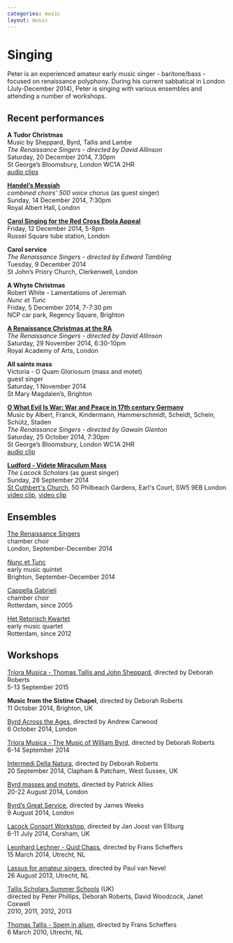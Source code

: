 ```yaml
---
categories: music
layout: music
---
```


# Singing

Peter is an experienced amateur early music singer - baritone/bass - focused on renaissance polyphony. During his current sabbatical in London (July-December 2014), Peter is singing with various ensembles and attending a number of workshops.

<div class="row">
<div class="col-md-7">

<h2>Recent performances</h2>

<p><strong>A Tudor Christmas</strong>
<br>Music by Sheppard, Byrd, Tallis and Lambe
<br><em>The Renaissance Singers - directed by David Allinson</em>
<br>Saturday, 20 December 2014, 7.30pm
<br>St George’s Bloomsbury, London WC1A 2HR
<br><a href="https://soundcloud.com/renaissance-singers/sets/live-in-concert-a-tudor-christmas">audio clips</a></p>

<p><strong><a href="http://www.royalalberthall.com/tickets/christmas/messiah-1/default.aspx">Handel’s Messiah</a></strong>
<br><em>combined choirs’ 500 voice chorus</em> (as guest singer)
<br>Sunday, 14 December 2014, 7:30pm
<br>Royal Albert Hall, London</p>

<p><strong><a href="https://www.facebook.com/events/324384354429203/">Carol Singing for the Red Cross Ebola Appeal</a></strong>
<br>Friday, 12 December 2014, 5-8pm
<br>Russel Square tube station, London</p>

<p><strong>Carol service</strong>
<br><em>The Renaissance Singers - directed by Edward Tambling</em>
<br>Tuesday, 9 December 2014
<br>St John’s Priory Church, Clerkenwell, London</p>

<p><strong>A Whyte Christmas</strong>
<br>Robert White - Lamentations of Jeremiah
<br><em>Nunc et Tunc</em>
<br>Friday, 5 December 2014, 7-7:30 pm
<br>NCP car park, Regency Square, Brighton</p>

<p><strong><a href="https://www.royalacademy.org.uk/event/a-renaissance-christmas-at-the-ra">A Renaissance Christmas at the RA</a></strong>
<br><em>The Renaissance Singers - directed by David Allinson</em>
<br>Saturday, 29 November 2014, 6:30-10pm
<br>Royal Academy of Arts, London</p>

<p><strong>All saints mass</strong>
<br>Victoria - O Quam Gloriosum (mass and motet)
<br>guest singer
<br>Saturday, 1 November 2014
<br>St Mary Magdalen’s, Brighton</p>

<p><strong><a href="http://www.renaissancesingers.com/">O What Evil Is War: War and Peace in 17th century Germany</a></strong>
<br>Music by Albert, Franck, Kindermann, Hammerschmidt, Scheidt, Schein, Schütz, Staden
<br><em>The Renaissance Singers - directed by Gawain Glenton</em>
<br>Saturday, 25 October 2014, 7:30pm
<br>St George’s Bloomsbury, London WC1A 2HR
<br><a href="https://soundcloud.com/renaissance-singers/in-concert-da-pacem-domine-melchior-franck-c1579-1639">audio clip</a></p>

<p><strong><a href="https://www.facebook.com/events/1478810692375628/">Ludford - Videte Miraculum Mass</a></strong>
<br><em>The Lacock Scholars</em> (as guest singer)
<br>Sunday, 28 September 2014
<br><a href="http://www.saintcuthbert.org">St Cuthbert's Church</a>, 50 Philbeach Gardens, Earl's Court, SW5 9EB London
<br><a href="https://www.youtube.com/watch?v=1DeSHsybbgA">video clip</a>, 
<a href="https://www.youtube.com/watch?v=uo2oWmxjILI">video clip</a></p>

</div>
<div class="col-md-3">

<h2>Ensembles</h2>

<p><a href="http://www.renaissancesingers.com/">The Renaissance Singers</a>
<br>chamber choir
<br>London, September-December 2014</p>

<p><a href="https://www.facebook.com/NuncetTunc">Nunc et Tunc</a>
<br>early music quintet
<br>Brighton, September-December 2014</p>

<p><a href="http://cappellagabrieli.nl">Cappella Gabrieli</a>
<br>chamber choir
<br>Rotterdam, since 2005</p>

<p><a href="http://retorisch.com">Het Retorisch Kwartet</a>
<br>early music quartet
<br>Rotterdam, since 2012</p>

</div>
</div>



## Workshops

[Triora Musica - Thomas Tallis and John Sheppard](http://www.trioramusica.com), directed by Deborah Roberts  
5-13 September 2015

**Music from the Sistine Chapel**, directed by Deborah Roberts  
11 October 2014, Brighton, UK

[Byrd Across the Ages](http://www.renaissancesingers.com/The_Renaissance_Singers/Open_Workshops_14-15.html), directed by Andrew Carwood  
6 October 2014, London

[Triora Musica - The Music of William Byrd](http://www.trioramusica.com), directed by Deborah Roberts  
6-14 September 2014

[Intermedi Della Natura](https://www.facebook.com/events/1510819269135664/), directed by Deborah Roberts  
20 September 2014, Clapham & Patcham, West Sussex, UK

[Byrd masses and motets](http://www.siglodeoro.co.uk/event/workshop/), directed by Patrick Allies  
20-22 August 2014, London

[Byrd’s Great Service](http://www.orlandochoir.org.uk/events.php?20140809), directed by James Weeks  
9 August 2014, London

[Lacock Consort Workshop](http://www.lacock.org), directed by Jan Joost van Ellburg  
6-11 July 2014, Corsham, UK

[Leonhard Lechner - Quid Chaos](http://haagsrenaissancekamerkoor.nl/index.php/workshops/2014), directed by Frans Scheffers  
15 March 2014, Utrecht, NL

[Lassus for amateur singers](http://www.oudemuziek.nl/agenda/alle-concerten-2013-2014/seizoen-2013-2014/37-paul-van-nevel-lassus-voor-amateurzangers/37-paul-van-nevel-lassus-voor-amateurzangers/), directed by Paul van Nevel  
26 August 2013, Utrecht, NL

[Tallis Scholars Summer Schools](http://www.tsss.uk.com) (UK)  
directed by Peter Phillips, Deborah Roberts, David Woodcock, Janet Coxwell  
2010, 2011, 2012, 2013

[Thomas Tallis - Spem in alium](http://www.haagsrenaissancekamerkoor.nl/old/Oude%20bestanden/workshop-Tallis-terugblik.htm), directed by Frans Scheffers  
6 March 2010, Utrecht, NL
